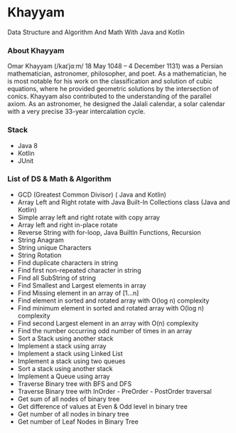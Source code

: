 # Khayyam

Data Structure and Algorithm And Math With Java and Kotlin
### About Khayyam

Omar Khayyam (/kaɪˈjɑːm/ 18 May 1048 – 4 December 1131) was a Persian mathematician, astronomer, philosopher, and poet.
As a mathematician, he is most notable for his work on the classification and solution of cubic equations, 
where he provided geometric solutions by the intersection of conics.
Khayyam also contributed to the understanding of the parallel axiom.
As an astronomer, he designed the Jalali calendar, a solar calendar with a very precise 33-year intercalation cycle.

### Stack

- Java 8
- Kotlin
- JUnit

### List of DS & Math & Algorithm

* GCD (Greatest Common Divisor) ( Java and Kotlin)
* Array Left and Right rotate with Java Built-In Collections class (Java and Kotlin)
* Simple array left and right rotate with copy array
* Array left and right in-place rotate
* Reverse String with for-loop, Java BuiltIn Functions, Recursion
* String Anagram
* String unique Characters
* String Rotation
* Find duplicate characters in string
* Find first non-repeated character in string
* Find all SubString of string 
* Find Smallest and Largest elements in array
* Find Missing element in an array of [1...n]
* Find element in sorted and rotated array with O(log n) complexity
* Find minimum element in sorted and rotated array with O(log n) complexity
* Find second Largest element in an array with O(n) complexity
* Find the number occurring odd number of times in an array
* Sort a Stack using another stack
* Implement a stack using array
* Implement a stack using Linked List
* Implement a stack using two queues
* Sort a stack using another stack
* Implement a Queue using array
* Traverse Binary tree with BFS and DFS
* Traverse Binary tree with InOrder - PreOrder - PostOrder traversal
* Get sum of all nodes of binary tree
* Get difference of values at Even & Odd level in binary tree
* Get number of all nodes in binary tree
* Get number of Leaf Nodes in Binary Tree